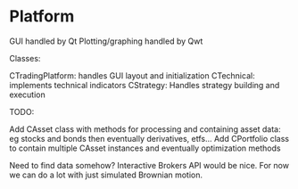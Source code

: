 # Platform


GUI handled by Qt
Plotting/graphing handled by Qwt

Classes:

CTradingPlatform: handles GUI layout and initialization
CTechnical: implements technical indicators
CStrategy: Handles strategy building and execution

TODO:

Add CAsset class with methods for processing and containing asset data: eg stocks and bonds then eventually derivatives, etfs...
Add CPortfolio class to contain multiple CAsset instances and eventually optimization methods


Need to find data somehow? Interactive Brokers API would be nice. For now we can do a lot with just simulated Brownian motion.
